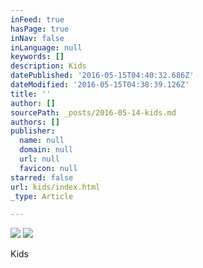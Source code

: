 ```yaml
---
inFeed: true
hasPage: true
inNav: false
inLanguage: null
keywords: []
description: Kids
datePublished: '2016-05-15T04:40:32.686Z'
dateModified: '2016-05-15T04:38:39.126Z'
title: ''
author: []
sourcePath: _posts/2016-05-14-kids.md
authors: []
publisher:
  name: null
  domain: null
  url: null
  favicon: null
starred: false
url: kids/index.html
_type: Article

---
```

![](https://the-grid-user-content.s3-us-west-2.amazonaws.com/9ad6dad1-a7eb-451b-a518-5b25b4991f15.jpg)
![](https://the-grid-user-content.s3-us-west-2.amazonaws.com/0a7662fc-7d69-467a-96ee-5a23e3adb38f.png)

Kids